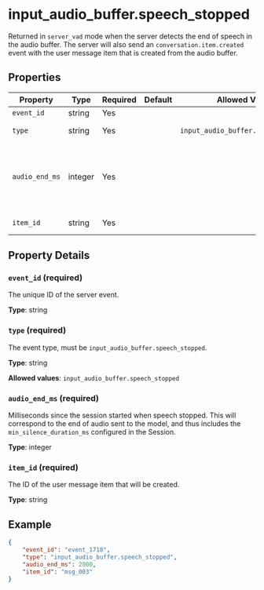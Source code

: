 # input_audio_buffer.speech_stopped

Returned in `server_vad` mode when the server detects the end of speech in 
the audio buffer. The server will also send an `conversation.item.created` 
event with the user message item that is created from the audio buffer.


## Properties

| Property | Type | Required | Default | Allowed Values | Description |
| -------- | ---- | -------- | ------- | -------------- | ----------- |
| `event_id` | string | Yes |  |  | The unique ID of the server event. |
| `type` | string | Yes |  | `input_audio_buffer.speech_stopped` | The event type, must be `input_audio_buffer.speech_stopped`. |
| `audio_end_ms` | integer | Yes |  |  | Milliseconds since the session started when speech stopped. This will  <br> correspond to the end of audio sent to the model, and thus includes the  <br> `min_silence_duration_ms` configured in the Session. <br>  |
| `item_id` | string | Yes |  |  | The ID of the user message item that will be created. |

## Property Details

### `event_id` (required)

The unique ID of the server event.

**Type**: string

### `type` (required)

The event type, must be `input_audio_buffer.speech_stopped`.

**Type**: string

**Allowed values**: `input_audio_buffer.speech_stopped`

### `audio_end_ms` (required)

Milliseconds since the session started when speech stopped. This will 
correspond to the end of audio sent to the model, and thus includes the 
`min_silence_duration_ms` configured in the Session.


**Type**: integer

### `item_id` (required)

The ID of the user message item that will be created.

**Type**: string

## Example

```json
{
    "event_id": "event_1718",
    "type": "input_audio_buffer.speech_stopped",
    "audio_end_ms": 2000,
    "item_id": "msg_003"
}

```

